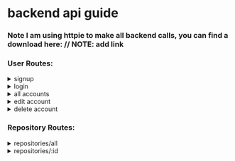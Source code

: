 # **backend api guide**
### **Note** I am using httpie to make all backend calls, you can find a download here: // NOTE: add link

### User Routes:

<details><summary>signup</summary>
<p>

## POST: /api/signup
#### http POST localhost:8080/api/signup  password=123 email=absherlogan@gmail.com

```
HTTP/1.1 200 OK
Connection: keep-alive
Content-Length: 207
Content-Type: application/json; charset=utf-8
Date: Tue, 09 Oct 2018 20:32:16 GMT
ETag: W/"cf-j0f4nsY/RiDdqEsv3CVp111Phh4"
Set-Cookie: login-token=eyJhbGciOiJIUzI1NiIsInR5cCI6IkpXVCJ9.eyJ0b2tlbiI6IjIyMGFmNmMwMjc4MjdhZjcxZTk1YTgwNTJmOGVhNDQ5NzlhODM0NGRkZWM1OWFkZTMzYjE1ZDAzNjhkZGU1YzYiLCJpYXQiOjE1MzkxMTcxMzZ9.OxesvIKJpOiNgZsSZtScvC_KzAY_-49dR12qJyHOvTI; Max-Age=900000; Path=/; Expires=Sat, 20 Oct 2018 06:32:16 GMT
X-Powered-By: Express

"eyJhbGciOiJIUzI1NiIsInR5cCI6IkpXVCJ9.eyJ0b2tlbiI6IjIyMGFmNmMwMjc4MjdhZjcxZTk1YTgwNTJmOGVhNDQ5NzlhODM0NGRkZWM1OWFkZTMzYjE1ZDAzNjhkZGU1YzYiLCJpYXQiOjE1MzkxMTcxMzZ9.OxesvIKJpOiNgZsSZtScvC_KzAY_-49dR12qJyHOvTI"
```

</p>
</details>

<details><summary>login</summary>
<p>

## GET: /api/login
#### http -a absherlogan@gmail.com:123 GET localhost:8080/api/login

```
HTTP/1.1 200 OK
Connection: keep-alive
Content-Length: 226
Content-Type: application/json; charset=utf-8
Date: Tue, 09 Oct 2018 20:52:38 GMT
ETag: W/"e2-Ua/tX3cU0Ed06ScvrZiI+GlrQnw"
Set-Cookie: login-token=eyJhbGciOiJIUzI1NiIsInR5cCI6IkpXVCJ9.eyJ0b2tlbiI6IjE0MDJlNWZhYWMxZTZiYWI2NDQyM2MyYzZkZjI0ODY3MjUyZDEyZTM2YTBjMDNkOThmYTE3YzI2NmRiNjQwZjIiLCJpYXQiOjE1MzkxMTgzNTh9.TEXsbn2VaBRZJ8hIrUQ6r3MY33esJshWQ12mZWlVf2o; Max-Age=900000; Path=/; Expires=Sat, 20 Oct 2018 06:52:38 GMT
X-Powered-By: Express

{
    "__v": 0,
    "_id": "5bbd104f61fdf30d00163d77",
    "email": "absherlogan@gmail.com",
    "findHash": "1402e5faac1e6bab64423c2c6df24867252d12e36a0c03d98fa17c266db640f2",
    "password": "$2b$10$tH45HtJ4By.jIn.F9LokY.1iIHDIgBrcUxVI3b/qFLP6Oppuo3j3a"
}
```

</p>
</details>

<details><summary>all accounts</summary>
<p>

## GET: /api/allaccounts
#### http GET localhost:8080/api/allaccounts

```
HTTP/1.1 200 OK
Connection: keep-alive
Content-Length: 25
Content-Type: application/json; charset=utf-8
Date: Tue, 09 Oct 2018 20:48:33 GMT
ETag: W/"19-4pue+lS8iqXKAMmRQun4UZijiQE"
X-Powered-By: Express

[
    "absherlogan@gmail.com"
]
```

</p>
</details>

<details><summary>edit account</summary>
<p>

## PUT: /api/editaccount/:id
#### http -a absherlogan@gmail.com:123 PUT localhost:8080/api/editaccount/5bbd104f61fdf30d00163d77 email=newuser@new.com password=321

```
HTTP/1.1 200 OK
Connection: keep-alive
Content-Length: 163
Content-Type: application/json; charset=utf-8
Date: Tue, 09 Oct 2018 20:54:56 GMT
ETag: W/"a3-Yy1RCDkTOvD+s24aFE5fX3C7rpU"
X-Powered-By: Express

{
    "__v": 0,
    "_id": "5bbd104f61fdf30d00163d77",
    "email": "newuser@new.com",
    "findHash": "1402e5faac1e6bab64423c2c6df24867252d12e36a0c03d98fa17c266db640f2",
    "password": "321"
}
```

</p>
</details>

<details><summary>delete account</summary>
<p>

## DELETE: /api/deleteaccount/:id
#### http -a newuser@new.com:321 DELETE localhost:8080/api/deleteaccount/5bbd104f61fdf30d00163d77

```
HTTP/1.1 200 OK
Connection: keep-alive
Content-Length: 271
Content-Type: application/json; charset=utf-8
Date: Tue, 09 Oct 2018 21:06:30 GMT
ETag: W/"10f-Hwtvn8EOLbswQsW4xNao1iue5nc"
X-Powered-By: Express

{
    "$clusterTime": {
        "clusterTime": "6610466581401042945",
        "signature": {
            "hash": "l1pLszrCDncmLfpFHhGq0xGRFhg=",
            "keyId": "6609980859254571009"
        }
    },
    "electionId": "7fffffff0000000000000001",
    "n": 1,
    "ok": 1,
    "opTime": {
        "t": 1,
        "ts": "6610466581401042945"
    },
    "operationTime": "6610466581401042945"
}
```

</p>
</details>




### Repository Routes:

<details><summary>repositories/all</summary>
<p>


## GET: /api/repositories/all
#### http GET localhost:8080/api/repositories/all

```
HTTP/1.1 200 OK
Connection: keep-alive
Content-Length: 12061
Content-Type: application/json; charset=utf-8
Date: Mon, 08 Oct 2018 19:26:06 GMT
ETag: W/"2f1d-n9F5YEC0WhchowFM9Aj5N9BCCRo"
X-Powered-By: Express

[
    {
        "__v": 0,
        "_id": "5bbbae83841a2339b3f2d06c",
        "created_at": "2017-09-23T18:42:06Z",
        "name": "rapidcncmanufactoring",
        "size": 270,
        "updated_at": "2018-10-02T18:39:50Z"
    },
    {
        "__v": 0,
        "_id": "5bbbae83841a2339b3f2d06f",
        "created_at": "2018-05-26T18:21:02Z",
        "name": "my-javascript-algorithms",
        "size": 4,
        "updated_at": "2018-06-16T01:52:22Z"
    },
    {
        "__v": 0,
        "_id": "5bbbae83841a2339b3f2d073",
        "created_at": "2018-07-29T02:01:50Z",
        "name": "moch-facebook",
        "size": 24,
        "updated_at": "2018-08-10T05:27:17Z"
    },
    {
        "__v": 0,
        "_id": "5bbbae83841a2339b3f2d070",
        "created_at": "2017-12-03T23:08:53Z",
        "name": "random-things",
        "size": 1,
        "updated_at": "2017-12-03T23:08:53Z"
    },
    {
        "__v": 0,
        "_id": "5bbbae83841a2339b3f2d078",
        "created_at": "2017-08-08T16:03:12Z",
        "name": "seattle-javascript-401d17",
        "size": 2698,
        "updated_at": "2017-08-08T16:03:15Z"
    },
    {
        "__v": 0,
        "_id": "5bbbae83841a2339b3f2d072",
        "created_at": "2017-02-14T19:21:28Z",
        "name": "Grade-Fellows",
        "size": 217,
        "updated_at": "2017-05-10T21:23:43Z"
    },
    {
        "__v": 0,
        "_id": "5bbbae83841a2339b3f2d079",
        "created_at": "2017-03-21T23:24:44Z",
        "name": "06-ajax-and-json",
        "size": 425,
        "updated_at": "2017-03-21T23:24:46Z"
    }
]
```

</p>
</details>


<details><summary>repositories/:id</summary>
<p>

## GET: /api/repositories/:id
#### http GET localhost:8080/api/repositories/5bbbae83841a2339b3f2d06f/

```
HTTP/1.1 200 OK
Connection: keep-alive
Content-Length: 157
Content-Type: application/json; charset=utf-8
Date: Mon, 08 Oct 2018 19:51:39 GMT
ETag: W/"9d-gUc4kOig3LBk4+LdQxFBG6CfziY"
X-Powered-By: Express

{
    "__v": 0,
    "_id": "5bbbae83841a2339b3f2d06f",
    "created_at": "2018-05-26T18:21:02Z",
    "name": "my-javascript-algorithms",
    "size": 4,
    "updated_at": "2018-06-16T01:52:22Z"
}
```

</p>
</details>
